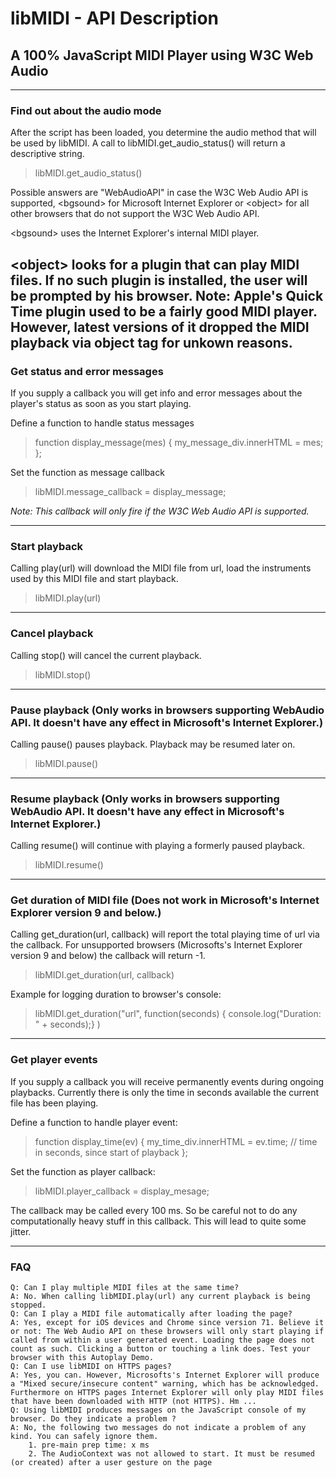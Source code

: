 # libMIDI - API Description
## A 100% JavaScript MIDI Player using W3C Web Audio

-----






### Find out about the audio mode

After the script has been loaded, you determine the audio method that will be used by libMIDI. A call to libMIDI.get_audio_status() will return a descriptive string.

> libMIDI.get_audio_status()

Possible answers are "WebAudioAPI" in case the W3C Web Audio API is supported, \<bgsound\> for Microsoft Internet Explorer or \<object\> for all other browsers that do not support the W3C Web Audio API.

\<bgsound\> uses the Internet Explorer's internal MIDI player. 

\<object\> looks for a plugin that can play MIDI files. If no such plugin is installed, the user will be prompted by his browser. Note: Apple's Quick Time plugin used to be a fairly good MIDI player. However, latest versions of it dropped the MIDI playback via object tag for unkown reasons.
-----


### Get status and error messages

If you supply a callback you will get info and error messages about the player's status as soon as you start playing.

Define a function to handle status messages

> function display_message(mes) {
>      my_message_div.innerHTML = mes;
> };

Set the function as message callback

> libMIDI.message_callback = display_message;

*Note: This callback will only fire if the W3C Web Audio API is supported.*

-----

### Start playback

Calling play(url) will download the MIDI file from url, load the instruments used by this MIDI file and start playback.

>  libMIDI.play(url)


-----
### Cancel playback

Calling stop() will cancel the current playback.

>  libMIDI.stop()

-----

### Pause playback (Only works in browsers supporting WebAudio API. It doesn't have any effect in Microsoft's Internet Explorer.)

Calling pause() pauses playback. Playback may be resumed later on.

>  libMIDI.pause()

-----

### Resume playback (Only works in browsers supporting WebAudio API. It doesn't have any effect in Microsoft's Internet Explorer.)

Calling resume() will continue with playing a formerly paused playback.

>  libMIDI.resume()

-----

### Get duration of MIDI file (Does not work in Microsoft's Internet Explorer version 9 and below.)

Calling get_duration(url, callback) will report the total playing time of url via the callback. For unsupported browsers (Microsofts's Internet Explorer version 9 and below) the callback will return -1.

> libMIDI.get_duration(url, callback)

Example for logging duration to browser's console:

> libMIDI.get_duration("url", function(seconds) { console.log("Duration: " + seconds);} )

-----

### Get player events

If you supply a callback you will receive permanently events during ongoing playbacks. Currently there is only the time in seconds available the current file has been playing.

Define a function to handle player event:

> function display_time(ev) {
>      my_time_div.innerHTML = ev.time; // time in seconds, since start of playback
> };

Set the function as player callback:

> libMIDI.player_callback = display_mesage;

The callback may be called every 100 ms. So be careful not to do any computationally heavy stuff in this callback. This will lead to quite some jitter.


-----
### FAQ

    Q: Can I play multiple MIDI files at the same time?
    A: No. When calling libMIDI.play(url) any current playback is being stopped.
    Q: Can I play a MIDI file automatically after loading the page?
    A: Yes, except for iOS devices and Chrome since version 71. Believe it or not: The Web Audio API on these browsers will only start playing if called from within a user generated event. Loading the page does not count as such. Clicking a button or touching a link does. Test your browser with this Autoplay Demo.
    Q: Can I use libMIDI on HTTPS pages?
    A: Yes, you can. However, Microsofts's Internet Explorer will produce a "Mixed secure/insecure content" warning, which has be acknowledged. Furthermore on HTTPS pages Internet Explorer will only play MIDI files that have been downloaded with HTTP (not HTTPS). Hm ...
    Q: Using libMIDI produces messages on the JavaScript console of my browser. Do they indicate a problem ?
    A: No, the following two messages do not indicate a problem of any kind. You can safely ignore them.
        1. pre-main prep time: x ms
        2. The AudioContext was not allowed to start. It must be resumed (or created) after a user gesture on the page
